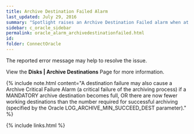 ```yaml
---
title: ﻿Archive Destination Failed Alarm
last_updated: July 29, 2016
summary: "Spotlight raises an Archive Destination Failed alarm when at least one of the archive destinations specified for redo log files has become full."
sidebar: c_oracle_sidebar
permalink: oracle_alarm_archivedestinationfailed.html
id:
folder: ConnectOracle
---
```



The reported error message may help to resolve the issue.

View the **Disks \| Archive Destinations** Page for more information.

{% include note.html content="A destination failure may also cause a Archive Critical Failure Alarm (a critical failure of the archiving process) if a MANDATORY archive destination becomes full, OR there are now fewer working destinations than the number required for successful archiving (specified by the Oracle LOG_ARCHIVE_MIN_SUCCEED_DEST parameter)." %}



{% include links.html %}
